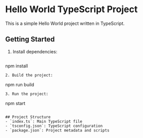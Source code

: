 # Hello World TypeScript Project

This is a simple Hello World project written in TypeScript.

## Getting Started

1. Install dependencies:
   ```
npm install
   ```
2. Build the project:
   ```
npm run build
   ```
3. Run the project:
   ```
npm start
   ```

## Project Structure
- `index.ts`: Main TypeScript file
- `tsconfig.json`: TypeScript configuration
- `package.json`: Project metadata and scripts
